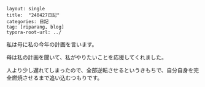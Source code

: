 ```
layout: single
title:  "240427日記"
categories: 日記
tag: [riparang, blog]
typora-root-url: ../
```

私は母に私の今年の計画を言います。

母は私の計画を聞いて、私がやりたいことを応援してくれました。

人より少し遅れてしまったので、全部逆転させるというきもちで、自分自身を完全燃焼させるまで追い込むつもりです。